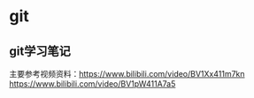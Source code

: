 # git
## git学习笔记
主要参考视频资料：https://www.bilibili.com/video/BV1Xx411m7kn      
                https://www.bilibili.com/video/BV1pW411A7a5
